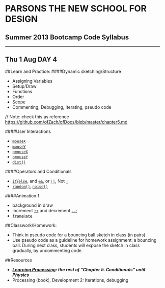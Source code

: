 # PARSONS THE NEW SCHOOL FOR DESIGN
## Summer 2013 Bootcamp Code Syllabus
-------------------------------------------------------------------

## Thu 1 Aug DAY 4

##Learn and Practice:
####Dynamic sketching/Structure
* Assigning Variables
* Setup/Draw
* Functions
* Order
* Scope 
* Commenting, Debugging, Iterating, pseudo code

// Note: check this as reference https://github.com/ofZach/ofDocs/blob/master/chapter5.md

####User Interactions  
* [`mouseX`](http://processing.org/reference/mouseX.html)
* [`mouseY`](http://processing.org/reference/mouseY.html)
* [`pmouseX`](http://processing.org/reference/pmouseX.html)
* [`pmouseY`](http://processing.org/reference/pmouseY.html)
* [`dist()`](http://processing.org/reference/dist_.html)

####Operators and Conditionals  
* [`if`](http://processing.org/reference/if.html)/[`else`](http://processing.org/reference/else.html), and [`&&`](http://processing.org/reference/logicalAND.html), or  [`||`](http://processing.org/reference/logicalOR.html), Not [`!`](http://processing.org/reference/logicalNOT.html)
* [`random()`](http://processing.org/reference/random_.html), [`noise()`](http://processing.org/reference/noise_.html)

####Animation 1  
* background in draw 
* Increment [`++`](http://processing.org/reference/increment.html) and decrement [`--`](http://processing.org/reference/decrement.html); 
* [`frameRate`](http://processing.org/reference/frameRate.html)


##Classwork/Homework:
* Think in pseudo code for a bouncing ball sketch in class (in pairs). 
* Use pseudo code as a guideline for homework assignment: a bouncing ball. During next class, students will expose the sketch in class gradually, by uncommenting code.

##Resources
* ***[Learning Processing](http://21it.files.wordpress.com/2008/09/0123736021.pdf): the rest of "Chapter 5. Conditionals" until Physics***
* Processing (book), Development 2: Iterations, debugging
